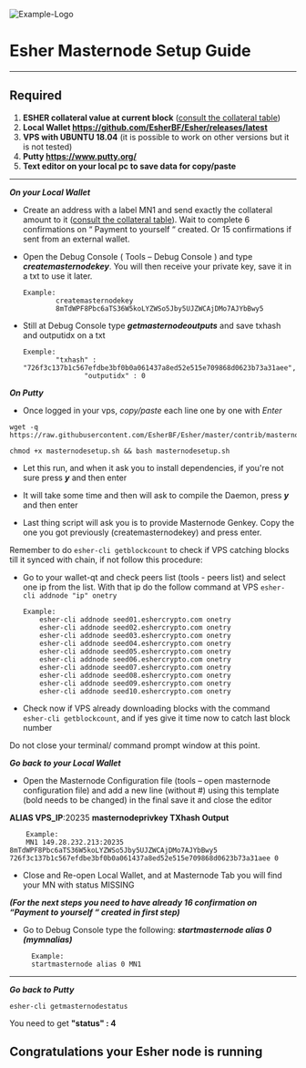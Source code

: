 ![Example-Logo](https://sappcoin.com/wp-content/uploads/2021/05/Esher-logo-transparent.png)

# Esher Masternode Setup Guide
***
## Required
1) **ESHER collateral value at current block** ([consult the collateral table](../../README.md#rewards-breakdown))
2) **Local Wallet https://github.com/EsherBF/Esher/releases/latest**
3) **VPS with UBUNTU 18.04** (it is possible to work on other versions but it is not tested)
4) **Putty https://www.putty.org/**
5) **Text editor on your local pc to save data for copy/paste**
***

***On your Local Wallet***
* Create an address with a label MN1 and send exactly the collateral amount to it ([consult the collateral table](../../README.md#rewards-breakdown)).
 Wait to complete 6 confirmations on “ Payment to yourself “ created.
 Or 15 confirmations if sent from an external wallet.

* Open the Debug Console ( Tools – Debug Console ) and type ***createmasternodekey***.
You will then receive your private key, save it in a txt to use it later.
  ```
  Example:
          createmasternodekey
          8mTdWPF8Pbc6aTS36W5koLYZWSo5Jby5UJZWCAjDMo7AJYbBwy5
* Still at Debug Console type ***getmasternodeoutputs*** and save txhash and outputidx on a txt
  ```
  Exemple:
          "txhash" : "726f3c137b1c567efdbe3bf0b0a061437a8ed52e515e709868d0623b73a31aee",
		         "outputidx" : 0

***On Putty***

* Once logged in your vps, *copy/paste* each line one by one with *Enter*

```
wget -q https://raw.githubusercontent.com/EsherBF/Esher/master/contrib/masternodesetup/masternodesetup.sh
```

```
chmod +x masternodesetup.sh && bash masternodesetup.sh
```

* Let this run, and when it ask you to install dependencies, if you're not sure press ***y*** and then enter

* It will take some time and then will ask to compile the Daemon, press ***y*** and then enter 

* Last thing script will ask you is to provide Masternode Genkey. Copy the one you got previously (createmasternodekey) and press enter.

Remember to do `esher-cli getblockcount` to check if VPS catching blocks till it synced with chain, if not follow this procedure:

* Go to your wallet-qt and check peers list (tools - peers list) and select one ip from the list. With that ip do the follow command at VPS `esher-cli addnode "ip" onetry`

      Example:
		  esher-cli addnode seed01.eshercrypto.com onetry
		  esher-cli addnode seed02.eshercrypto.com onetry
		  esher-cli addnode seed03.eshercrypto.com onetry
		  esher-cli addnode seed04.eshercrypto.com onetry
		  esher-cli addnode seed05.eshercrypto.com onetry
		  esher-cli addnode seed06.eshercrypto.com onetry
		  esher-cli addnode seed07.eshercrypto.com onetry
		  esher-cli addnode seed08.eshercrypto.com onetry
		  esher-cli addnode seed09.eshercrypto.com onetry
		  esher-cli addnode seed10.eshercrypto.com onetry

    
* Check now if VPS already downloading blocks with the command `esher-cli getblockcount`, and if yes give it time now to catch last block number 

Do not close your terminal/ command prompt window at this point.

***Go back to your Local Wallet***

* Open the Masternode Configuration file (tools – open masternode configuration file) and add a new line (without #) using this template (bold needs to be changed) in the final save it and close the editor

**ALIAS VPS_IP**:20235 **masternodeprivkey TXhash Output**

		Example:
		MN1 149.28.232.213:20235 8mTdWPF8Pbc6aTS36W5koLYZWSo5Jby5UJZWCAjDMo7AJYbBwy5 726f3c137b1c567efdbe3bf0b0a061437a8ed52e515e709868d0623b73a31aee 0

* Close and Re-open Local Wallet, and at Masternode Tab you will find your MN with status MISSING

***(For the next steps you need to have already 16 confirmation on “Payment to yourself “ created in first step)***

* Go to Debug Console type the following: ***startmasternode alias 0 (mymnalias)***

		Example:
		startmasternode alias 0 MN1
***

***Go back to Putty***

```
esher-cli getmasternodestatus
```

You need to get **"status" : 4** 

## Congratulations your Esher node is running
